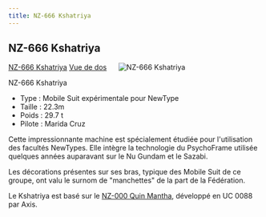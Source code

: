 ```yaml
---
title: NZ-666 Kshatriya
---
```


NZ-666 Kshatriya
----------------


[NZ-666 Kshatriya](javascript:change_image_m('images/stories/saga/unicorn/mechas/nz-666-kshatriya.png');) [Vue de dos](javascript:change_image_m('images/stories/saga/unicorn/mechas/nz-666-kshatriya-dos.png');)      ![NZ-666 Kshatriya](/images/stories/saga/unicorn/mechas/nz-666-kshatriya.png)    


NZ-666 Kshatriya


* Type : Mobile Suit expérimentale pour NewType
* Taille : 22.3m
* Poids : 29.7 t
* Pilote : Marida Cruz


Cette impressionnante machine est spécialement étudiée pour l'utilisation des facultés NewTypes. Elle intègre la technologie du PsychoFrame utilisée quelques années auparavant sur le Nu Gundam et le Sazabi.


Les décorations présentes sur ses bras, typique des Mobile Suit de ce groupe, ont valu le surnom de "manchettes" de la part de la Fédération.


Le Kshatriya est basé sur le [NZ-000 Quin Mantha](uc/gundam-zz/nz-000-quin-mantha.html), développé en UC 0088 par Axis.

